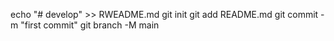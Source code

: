 echo "# develop" >> RWEADME.md
git init
git add README.md
git commit -m "first commit"
git branch -M main
